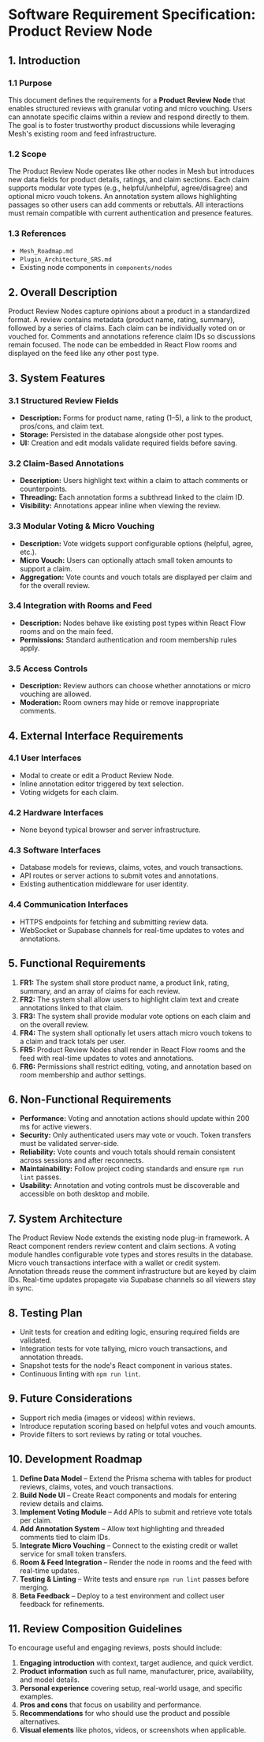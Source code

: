 # Software Requirement Specification: Product Review Node

## 1. Introduction
### 1.1 Purpose
This document defines the requirements for a **Product Review Node** that enables structured reviews with granular voting and micro vouching. Users can annotate specific claims within a review and respond directly to them. The goal is to foster trustworthy product discussions while leveraging Mesh's existing room and feed infrastructure.

### 1.2 Scope
The Product Review Node operates like other nodes in Mesh but introduces new data fields for product details, ratings, and claim sections. Each claim supports modular vote types (e.g., helpful/unhelpful, agree/disagree) and optional micro vouch tokens. An annotation system allows highlighting passages so other users can add comments or rebuttals. All interactions must remain compatible with current authentication and presence features.

### 1.3 References
- `Mesh_Roadmap.md`
- `Plugin_Architecture_SRS.md`
- Existing node components in `components/nodes`

## 2. Overall Description
Product Review Nodes capture opinions about a product in a standardized format. A review contains metadata (product name, rating, summary), followed by a series of claims. Each claim can be individually voted on or vouched for. Comments and annotations reference claim IDs so discussions remain focused. The node can be embedded in React Flow rooms and displayed on the feed like any other post type.

## 3. System Features
### 3.1 Structured Review Fields
- **Description:** Forms for product name, rating (1–5), a link to the product, pros/cons, and claim text.
- **Storage:** Persisted in the database alongside other post types.
- **UI:** Creation and edit modals validate required fields before saving.

### 3.2 Claim-Based Annotations
- **Description:** Users highlight text within a claim to attach comments or counterpoints.
- **Threading:** Each annotation forms a subthread linked to the claim ID.
- **Visibility:** Annotations appear inline when viewing the review.

### 3.3 Modular Voting & Micro Vouching
- **Description:** Vote widgets support configurable options (helpful, agree, etc.).
- **Micro Vouch:** Users can optionally attach small token amounts to support a claim.
- **Aggregation:** Vote counts and vouch totals are displayed per claim and for the overall review.

### 3.4 Integration with Rooms and Feed
- **Description:** Nodes behave like existing post types within React Flow rooms and on the main feed.
- **Permissions:** Standard authentication and room membership rules apply.

### 3.5 Access Controls
- **Description:** Review authors can choose whether annotations or micro vouching are allowed.
- **Moderation:** Room owners may hide or remove inappropriate comments.

## 4. External Interface Requirements
### 4.1 User Interfaces
- Modal to create or edit a Product Review Node.
- Inline annotation editor triggered by text selection.
- Voting widgets for each claim.

### 4.2 Hardware Interfaces
- None beyond typical browser and server infrastructure.

### 4.3 Software Interfaces
- Database models for reviews, claims, votes, and vouch transactions.
- API routes or server actions to submit votes and annotations.
- Existing authentication middleware for user identity.

### 4.4 Communication Interfaces
- HTTPS endpoints for fetching and submitting review data.
- WebSocket or Supabase channels for real-time updates to votes and annotations.

## 5. Functional Requirements
1. **FR1:** The system shall store product name, a product link, rating, summary, and an array of claims for each review.
2. **FR2:** The system shall allow users to highlight claim text and create annotations linked to that claim.
3. **FR3:** The system shall provide modular vote options on each claim and on the overall review.
4. **FR4:** The system shall optionally let users attach micro vouch tokens to a claim and track totals per user.
5. **FR5:** Product Review Nodes shall render in React Flow rooms and the feed with real-time updates to votes and annotations.
6. **FR6:** Permissions shall restrict editing, voting, and annotation based on room membership and author settings.

## 6. Non-Functional Requirements
- **Performance:** Voting and annotation actions should update within 200 ms for active viewers.
- **Security:** Only authenticated users may vote or vouch. Token transfers must be validated server-side.
- **Reliability:** Vote counts and vouch totals should remain consistent across sessions and after reconnects.
- **Maintainability:** Follow project coding standards and ensure `npm run lint` passes.
- **Usability:** Annotation and voting controls must be discoverable and accessible on both desktop and mobile.

## 7. System Architecture
The Product Review Node extends the existing node plug-in framework. A React component renders review content and claim sections. A voting module handles configurable vote types and stores results in the database. Micro vouch transactions interface with a wallet or credit system. Annotation threads reuse the comment infrastructure but are keyed by claim IDs. Real-time updates propagate via Supabase channels so all viewers stay in sync.

## 8. Testing Plan
- Unit tests for creation and editing logic, ensuring required fields are validated.
- Integration tests for vote tallying, micro vouch transactions, and annotation threads.
- Snapshot tests for the node's React component in various states.
- Continuous linting with `npm run lint`.

## 9. Future Considerations
- Support rich media (images or videos) within reviews.
- Introduce reputation scoring based on helpful votes and vouch amounts.
- Provide filters to sort reviews by rating or total vouches.

## 10. Development Roadmap
1. **Define Data Model** – Extend the Prisma schema with tables for product reviews, claims, votes, and vouch transactions.
2. **Build Node UI** – Create React components and modals for entering review details and claims.
3. **Implement Voting Module** – Add APIs to submit and retrieve vote totals per claim.
4. **Add Annotation System** – Allow text highlighting and threaded comments tied to claim IDs.
5. **Integrate Micro Vouching** – Connect to the existing credit or wallet service for small token transfers.
6. **Room & Feed Integration** – Render the node in rooms and the feed with real-time updates.
7. **Testing & Linting** – Write tests and ensure `npm run lint` passes before merging.
8. **Beta Feedback** – Deploy to a test environment and collect user feedback for refinements.

## 11. Review Composition Guidelines
To encourage useful and engaging reviews, posts should include:
1. **Engaging introduction** with context, target audience, and quick verdict.
2. **Product information** such as full name, manufacturer, price, availability, and model details.
3. **Personal experience** covering setup, real-world usage, and specific examples.
4. **Pros and cons** that focus on usability and performance.
5. **Recommendations** for who should use the product and possible alternatives.
6. **Visual elements** like photos, videos, or screenshots when applicable.
